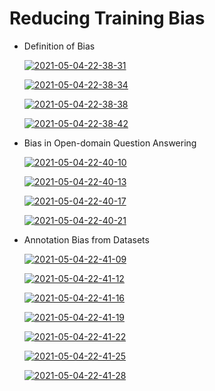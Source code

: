 # Reducing Training Bias

- Definition of Bias

  <a href="https://ibb.co/5TRmkpm"><img src="https://i.ibb.co/qBrKCqK/2021-05-04-22-38-31.png" alt="2021-05-04-22-38-31" border="0"></a>

  <a href="https://ibb.co/MsFmdTr"><img src="https://i.ibb.co/37gnKX2/2021-05-04-22-38-34.png" alt="2021-05-04-22-38-34" border="0"></a>

  <a href="https://ibb.co/s3Vq5YQ"><img src="https://i.ibb.co/7y1KgmV/2021-05-04-22-38-38.png" alt="2021-05-04-22-38-38" border="0"></a>

  <a href="https://ibb.co/gJccJTt"><img src="https://i.ibb.co/yqxxqyg/2021-05-04-22-38-42.png" alt="2021-05-04-22-38-42" border="0"></a>



- Bias in Open-domain Question Answering

  <a href="https://ibb.co/Fq8xrxR"><img src="https://i.ibb.co/G3Cx6xz/2021-05-04-22-40-10.png" alt="2021-05-04-22-40-10" border="0"></a>

  <a href="https://ibb.co/t3sygdt"><img src="https://i.ibb.co/pnzCcm8/2021-05-04-22-40-13.png" alt="2021-05-04-22-40-13" border="0"></a>

  <a href="https://ibb.co/LtG8VM8"><img src="https://i.ibb.co/9TMNQJN/2021-05-04-22-40-17.png" alt="2021-05-04-22-40-17" border="0"></a>

  <a href="https://ibb.co/7SvfFDq"><img src="https://i.ibb.co/qDBSw8v/2021-05-04-22-40-21.png" alt="2021-05-04-22-40-21" border="0"></a>

  

- Annotation Bias from Datasets

  <a href="https://ibb.co/d0rf8cy"><img src="https://i.ibb.co/C5zwRtF/2021-05-04-22-41-09.png" alt="2021-05-04-22-41-09" border="0"></a>

  <a href="https://ibb.co/xGV9jhF"><img src="https://i.ibb.co/bLpwB1b/2021-05-04-22-41-12.png" alt="2021-05-04-22-41-12" border="0"></a>

  <a href="https://ibb.co/wBjr91L"><img src="https://i.ibb.co/PF0z78Y/2021-05-04-22-41-16.png" alt="2021-05-04-22-41-16" border="0"></a>

  <a href="https://ibb.co/fGRL0W6"><img src="https://i.ibb.co/yBT7sCv/2021-05-04-22-41-19.png" alt="2021-05-04-22-41-19" border="0"></a>

  <a href="https://ibb.co/4fs5dbK"><img src="https://i.ibb.co/TTKFLQY/2021-05-04-22-41-22.png" alt="2021-05-04-22-41-22" border="0"></a>

  <a href="https://ibb.co/wd8mdVk"><img src="https://i.ibb.co/Cw4Gwgc/2021-05-04-22-41-25.png" alt="2021-05-04-22-41-25" border="0"></a>

  <a href="https://ibb.co/jwx3D7V"><img src="https://i.ibb.co/n1VQjh3/2021-05-04-22-41-28.png" alt="2021-05-04-22-41-28" border="0"></a>

  